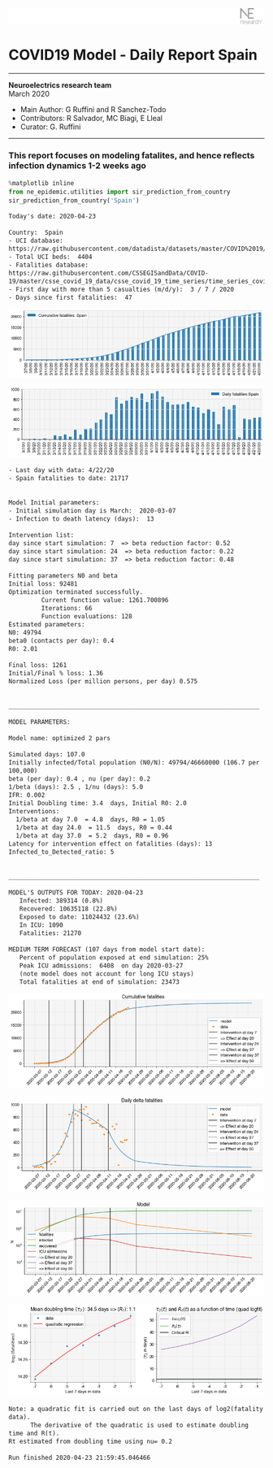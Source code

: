 ![](./images/logo.png)
# COVID19 Model - Daily Report Spain

---

**Neuroelectrics research team**  
March 2020  
* Main Author: G Ruffini and R Sanchez-Todo  
* Contributors: R Salvador, MC Biagi, E Lleal
* Curator: G. Ruffini

---

### This report focuses on modeling fatalites, and hence reflects infection dynamics 1-2 weeks ago


```python
%matplotlib inline
from ne_epidemic.utilities import sir_prediction_from_country
sir_prediction_from_country('Spain')
```

    Today's date: 2020-04-23 
    
    Country:  Spain
    - UCI database:  https://raw.githubusercontent.com/datadista/datasets/master/COVID%2019/ccaa_camas_uci_2017.csv
    - Total UCI beds:  4404
    - Fatalities database:  https://raw.githubusercontent.com/CSSEGISandData/COVID-19/master/csse_covid_19_data/csse_covid_19_time_series/time_series_covid19_deaths_global.csv
    - First day with more than 5 casualties (m/d/y):  3 / 7 / 2020
    - Days since first fatalities:  47



![png](01%20-%20Daily_Report_Spain_files/01%20-%20Daily_Report_Spain_2_1.png)



![png](01%20-%20Daily_Report_Spain_files/01%20-%20Daily_Report_Spain_2_2.png)


    - Last day with data: 4/22/20
    - Spain fatalities to date: 21717
     
    
    Model Initial parameters:
    - Initial simulation day is March:  2020-03-07
    - Infection to death latency (days):  13
    
    Intervention list:
    day since start simulation: 7  => beta reduction factor: 0.52
    day since start simulation: 24  => beta reduction factor: 0.22
    day since start simulation: 37  => beta reduction factor: 0.48
    
    Fitting parameters N0 and beta
    Initial loss: 92481
    Optimization terminated successfully.
             Current function value: 1261.700896
             Iterations: 66
             Function evaluations: 128
    Estimated parameters:
    N0: 49794
    beta0 (contacts per day): 0.4
    R0: 2.01
    
    Final loss: 1261
    Initial/Final % loss: 1.36
    Normalized Loss (per million persons, per day) 0.575 
    
    
    _____________________________________________________________________
     
    MODEL PARAMETERS:
    
    Model name: optimized 2 pars
    
    Simulated days: 107.0
    Initially infected/Total population (N0/N): 49794/46660000 (106.7 per 100,000)
    beta (per day): 0.4 , nu (per day): 0.2
    1/beta (days): 2.5 , 1/nu (days): 5.0
    IFR: 0.002
    Initial Doubling time: 3.4  days, Initial R0: 2.0
    Interventions:
      1/beta at day 7.0  = 4.8  days, R0 = 1.05
      1/beta at day 24.0  = 11.5  days, R0 = 0.44
      1/beta at day 37.0  = 5.2  days, R0 = 0.96
    Latency for intervention effect on fatalities (days): 13
    Infected_to_Detected_ratio: 5
    
    
    _____________________________________________________________________
    
    MODEL'S OUTPUTS FOR TODAY: 2020-04-23
       Infected: 389314 (0.8%)
       Recovered: 10635118 (22.8%)
       Exposed to date: 11024432 (23.6%)
       In ICU: 1090
       Fatalities: 21270
     
    MEDIUM TERM FORECAST (107 days from model start date): 
       Percent of population exposed at end simulation: 25%
       Peak ICU admissions:  6408  on day 2020-03-27
       (note model does not account for long ICU stays)
       Total fatalities at end of simulation: 23473



![png](01%20-%20Daily_Report_Spain_files/01%20-%20Daily_Report_Spain_2_4.png)



![png](01%20-%20Daily_Report_Spain_files/01%20-%20Daily_Report_Spain_2_5.png)



![png](01%20-%20Daily_Report_Spain_files/01%20-%20Daily_Report_Spain_2_6.png)


     



![png](01%20-%20Daily_Report_Spain_files/01%20-%20Daily_Report_Spain_2_8.png)


    Note: a quadratic fit is carried out on the last days of log2(fatality data).
          The derivative of the quadratic is used to estimate doubling time and R(t).
    Rt estimated from doubling time using nu= 0.2
    
    Run finished 2020-04-23 21:59:45.046466

